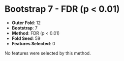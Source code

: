 # Bootstrap 7 - FDR (p < 0.01)

- **Outer Fold**: 12
- **Bootstrap**: 7
- **Method**: FDR (p < 0.01)
- **Fold Seed**: 59
- **Features Selected**: 0

No features were selected by this method.
